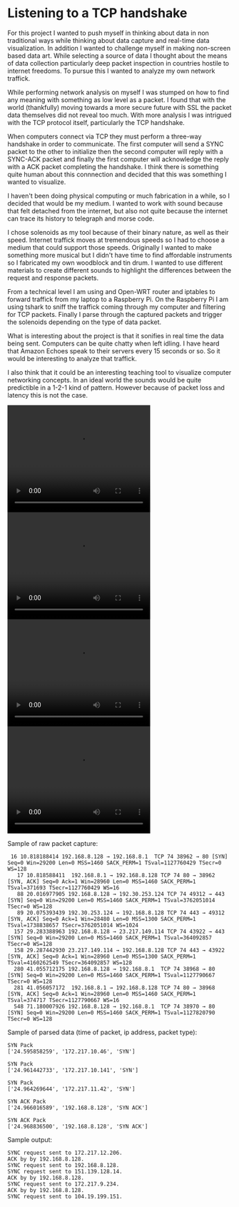# Listening to a TCP handshake

For this project I wanted to push myself in thinking about data in non traditional ways while thinking about data capture and real-time data visualization. In addition I wanted to challenge myself in making non-screen based data art. While selecting a source of data I thought about the means of data collection particularly deep packet inspection in countries hostile to internet freedoms. To pursue this I wanted to analyze my own network traffick. 

While performing network analysis on myself I was stumped on how to find any meaning with something as low level as a packet. I found that with the world (thankfully) moving towards a more secure future with SSL the packet data themselves did not reveal too much. With more analysis I was intrigued with the TCP protocol itself, particularly the TCP handshake.

When computers connect via TCP they must perform a three-way handshake in order to communicate. The first computer will send a SYNC packet to the other to initialize then the second computer will reply with a SYNC-ACK packet and finally the first computer will acknowledge the reply with a ACK packet completing the handshake. I think there is something quite human about this connnection and decided that this was something I wanted to visualize.

I haven't been doing physical computing or much fabrication in a while, so I decided that would be my medium. I wanted to work with sound because that felt detached from the internet, but also not quite because the internet can trace its history to telegraph and morse code. 

I chose solenoids as my tool because of their binary nature, as well as their speed. Internet traffick moves at tremendous speeds so I had to choose a medium that could support those speeds. Originally I wanted to make something more musical but I didn't have time to find affordable instruments so I fabricated my own woodblock and tin drum. I wanted to use different materials to create different sounds to highlight the differences between the request and response packets.

From a technical level I am using and Open-WRT router and iptables to forward traffick from my laptop to a  Raspberry Pi. On the Raspberry Pi I am using tshark to sniff the traffick coming through my computer and filtering for TCP packets. Finally I parse through the captured packets and trigger the solenoids depending on the type of data packet.

What is interesting about the project is that it sonifies in real time the data being sent. Computers can be quite chatty when left idling. I have heard that Amazon Echoes speak to their servers every 15 seconds or so. So it would be interesting to analyze that traffick. 

I also think that it could be an interesting teaching tool to visualize computer networking concepts. In an ideal world the sounds would be quite predictible in a 1-2-1 kind of pattern. However because of packet loss and latency this is not the case.

<video width="320" height="240" controls>
  <source src="listen1.MOV" type="video/mp4">
Your browser does not support the video tag.
</video> 

<video width="320" height="240" controls>
  <source src="listen2.MOV" type="video/mp4">
Your browser does not support the video tag.
</video> 

<video width="320" height="240" controls>
  <source src="listen3.MOV" type="video/ogg">
Your browser does not support the video tag.
</video> 

<video width="320" height="240" controls>
  <source src="listen4.MOV" type="video/mp4">
Your browser does not support the video tag.
</video> 

Sample of raw packet capture: 

```
 16 10.818188414 192.168.8.128 → 192.168.8.1  TCP 74 38962 → 80 [SYN] Seq=0 Win=29200 Len=0 MSS=1460 SACK_PERM=1 TSval=1127760429 TSecr=0 WS=128
   17 10.818588411  192.168.8.1 → 192.168.8.128 TCP 74 80 → 38962 [SYN, ACK] Seq=0 Ack=1 Win=28960 Len=0 MSS=1460 SACK_PERM=1 TSval=371693 TSecr=1127760429 WS=16
   88 20.016977905 192.168.8.128 → 192.30.253.124 TCP 74 49312 → 443 [SYN] Seq=0 Win=29200 Len=0 MSS=1460 SACK_PERM=1 TSval=3762051014 TSecr=0 WS=128
   89 20.075393439 192.30.253.124 → 192.168.8.128 TCP 74 443 → 49312 [SYN, ACK] Seq=0 Ack=1 Win=28480 Len=0 MSS=1300 SACK_PERM=1 TSval=1738838657 TSecr=3762051014 WS=1024
  157 29.283388963 192.168.8.128 → 23.217.149.114 TCP 74 43922 → 443 [SYN] Seq=0 Win=29200 Len=0 MSS=1460 SACK_PERM=1 TSval=364092857 TSecr=0 WS=128
  158 29.287442930 23.217.149.114 → 192.168.8.128 TCP 74 443 → 43922 [SYN, ACK] Seq=0 Ack=1 Win=28960 Len=0 MSS=1300 SACK_PERM=1 TSval=4160262549 TSecr=364092857 WS=128
  280 41.055712175 192.168.8.128 → 192.168.8.1  TCP 74 38968 → 80 [SYN] Seq=0 Win=29200 Len=0 MSS=1460 SACK_PERM=1 TSval=1127790667 TSecr=0 WS=128
  281 41.056057172  192.168.8.1 → 192.168.8.128 TCP 74 80 → 38968 [SYN, ACK] Seq=0 Ack=1 Win=28960 Len=0 MSS=1460 SACK_PERM=1 TSval=374717 TSecr=1127790667 WS=16
  548 71.180007926 192.168.8.128 → 192.168.8.1  TCP 74 38970 → 80 [SYN] Seq=0 Win=29200 Len=0 MSS=1460 SACK_PERM=1 TSval=1127820790 TSecr=0 WS=128
```

Sample of parsed data (time of packet, ip address, packet type):

```
SYN Pack
['24.595858259', '172.217.10.46', 'SYN']

SYN Pack
['24.961442733', '172.217.10.141', 'SYN']

SYN Pack
['24.964269644', '172.217.11.42', 'SYN']

SYN ACK Pack
['24.966016589', '192.168.8.128', 'SYN ACK']

SYN ACK Pack
['24.968836500', '192.168.8.128', 'SYN ACK']
```

Sample output: 

```
SYNC request sent to 172.217.12.206.
ACK by by 192.168.8.128.
SYNC request sent to 192.168.8.128.
SYNC request sent to 151.139.128.14.
ACK by by 192.168.8.128.
SYNC request sent to 172.217.9.234.
ACK by by 192.168.8.128.
SYNC request sent to 104.19.199.151.
```
